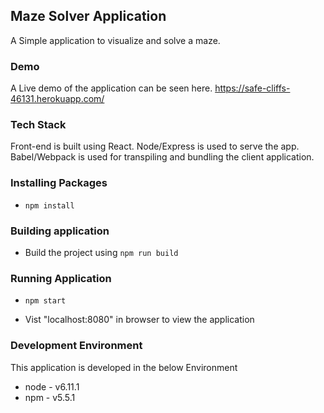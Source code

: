## Maze Solver Application

A Simple application to visualize and solve a maze.

### Demo

A Live demo of the application can be seen here. https://safe-cliffs-46131.herokuapp.com/

### Tech Stack

Front-end is built using React.
Node/Express is used to serve the app.
Babel/Webpack is used for transpiling and bundling the client application.

### Installing Packages

 - `npm install`

### Building application

 - Build the project using `npm run build`

### Running Application

 - `npm start`

 -  Vist "localhost:8080" in browser to view the application

 ### Development Environment

 This application is developed in the below Environment
  - node - v6.11.1
  - npm - v5.5.1
